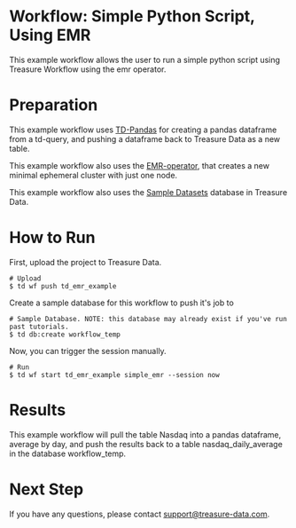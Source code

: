 # Workflow: Simple Python Script, Using EMR

This example workflow allows the user to run a simple python script using Treasure Workflow using the emr operator. 

# Preparation

This example workflow uses [TD-Pandas](https://docs.treasuredata.com/articles/jupyter-pandas) for creating a pandas dataframe from a td-query, and pushing a dataframe back to Treasure Data as a new table.

This example workflow also uses the [EMR-operator](http://docs.digdag.io/operators/emr.html), that creates a new minimal ephemeral cluster with just one node.

This example workflow also uses the [Sample Datasets](https://console.treasuredata.com/app/databases/27777) database in Treasure Data.

# How to Run

First, upload the project to Treasure Data.

    # Upload
    $ td wf push td_emr_example

Create a sample database for this workflow to push it's job to
	
	# Sample Database. NOTE: this database may already exist if you've run past tutorials.
	$ td db:create workflow_temp

Now, you can trigger the session manually.
    
    # Run
    $ td wf start td_emr_example simple_emr --session now

# Results

This example workflow will pull the table Nasdaq into a pandas dataframe, average by day, and push the results back to a table nasdaq_daily_average in the database workflow_temp.
    
# Next Step

If you have any questions, please contact support@treasure-data.com.
